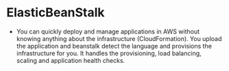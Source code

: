 # ElasticBeanStalk

- You can quickly deploy and manage applications in AWS without knowing anything about the infrastructure (CloudFormation). You
upload the application and beanstalk detect the language and provisions the infrastructure for you. It handles the provisioning,
load balancing, scaling and application health checks.